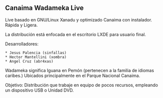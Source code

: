 Canaima Wadameka Live
---------------------

Live basado en GNU/Linux Xanadu y optimizado Canaima con instalador. Rápida y Ligera.

La distribución está enfocada en el escritorio LXDE para usuario final.

Desarrolladores:

	* Jesus Palencia (sinfallas)
	* Hector Mantellini (xombra)
	* Angel Cruz (abr4xas)

Wadameka significa Iguana en Pemón (pertenecen a la familia de idiomas caribes.)
Ubicados principalmente en el Parque Nacional Canaima.

Objetivo: Distribución que trabaje en equipo de pocos recursos, empleando un dispositivo USB o Unidad DVD.



